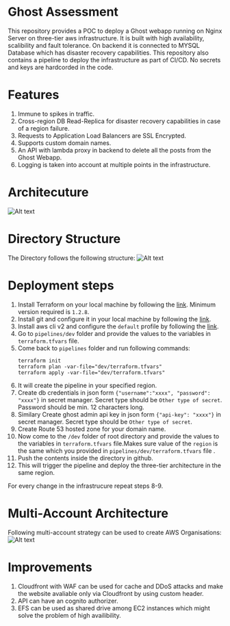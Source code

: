 # Ghost Assessment

This repository provides a POC to deploy a Ghost webapp running on Nginx Server on three-tier aws infrastructure. It is built with high availability, scalibility and fault tolerance. On backend it is connected to MYSQL Database which has disaster recovery capabilities. This repository also contains a pipeline to deploy the infrastructure as part of CI/CD. No secrets and keys are hardcorded in the code.


# Features
1. Immune to spikes in traffic.
2. Cross-region DB Read-Replica for disaster recovery capabilities in case of a region failure.
3. Requests to Application Load Balancers are SSL Encrypted.
4. Supports custom domain names.
5. An API with lambda proxy in backend to delete all the posts from the Ghost Webapp. 
6. Logging is taken into account at multiple points in the infrastructure.   


# Architecuture 
![Alt text](images/main-architecutre.jpg?raw=true "Title")



# Directory Structure
The Directory follows the following structure:
![Alt text](images/directory.jpg?raw=true "Title")

# Deployment steps
1. Install Terraform on your local machine by following the [link](https://learn.hashicorp.com/tutorials/terraform/install-cli). Minimum version required is `1.2.8`.
2. Install git and configure it in your local machine by following the [link](https://github.com/git-guides/install-git).
3. Install aws cli v2 and configure the `default` profile by following the [link](https://docs.aws.amazon.com/cli/latest/userguide/getting-started-install.html).
4. Go to `pipelines/dev` folder and provide the values to the variables in `terraform.tfvars` file.
5. Come back to `pipelines` folder and run following commands:
   ```
   terraform init
   terraform plan -var-file="dev/terraform.tfvars"
   terraform apply -var-file="dev/terraform.tfvars"
   ```
6. It will create the pipeline in your specified region.
7. Create db credentials in json form `{"username":"xxxx", "password": "xxxx"}` in secret manager. Secret type should be `Other type of secret`. Password should be min. 12 characters long.
8. Similary Create ghost admin api key in json form `{"api-key": "xxxx"}` in secret manager. Secret type should be `Other type of secret`.
9. Create Route 53 hosted zone for your domain name. 
10. Now come to the `/dev` folder of root directory and provide the values to the variables in `terraform.tfvars` file.Makes sure value of the `region` is the same which you provided in `pipelines/dev/terraform.tfvars` file .
11. Push the contents inside the directory in github.
12. This will trigger the pipeline and deploy the three-tier architecture in the same region.

For every change in the infrastrucure repeat steps 8-9.


# Multi-Account Architecture
Following multi-account strategy can be used to create AWS Organisations:
![Alt text](images/multi-acc.jpg?raw=true "Title")

# Improvements
1. Cloudfront with WAF can be used for cache and DDoS attacks and make the website avaliable only via Cloudfront by using custom header.
2. API can have an cognito authorizer.
3. EFS can be used as shared drive among EC2 instances which might solve the problem of high availibility.
